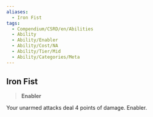 ```yaml
---
aliases:
  - Iron Fist
tags:
  - Compendium/CSRD/en/Abilities
  - Ability
  - Ability/Enabler
  - Ability/Cost/NA
  - Ability/Tier/Mid
  - Ability/Categories/Meta
---
```

  
    
## Iron Fist    
>**Enabler**  
    
Your unarmed attacks deal 4 points of damage. Enabler.
